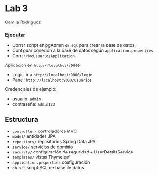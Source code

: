 # Lab 3 

Camila Rodriguez 

### Ejecutar

- Correr script en pgAdmin `db.sql` para crear la base de datos
- Configuar conexión a la base de datos según `application.properties`
- Correr `MvcUsuariosApplication`.

Aplicación en `http://localhost:9000`

- Login: ir a `http://localhost:9000/login`
- Panel: `http://localhost:9000/usuarios`

Credenciales de ejemplo:
- usuario: `admin`
- contraseña: `admin123`

## Estructura

- `controller/` controladores MVC
- `model/` entidades JPA
- `repository/` repositorios Spring Data JPA
- `service/` servicios de dominio
- `security/` configuración de seguridad + UserDetailsService
- `templates/` vistas Thymeleaf
- `application.properties` configuración
- `db.sql` script SQL de base de datos

